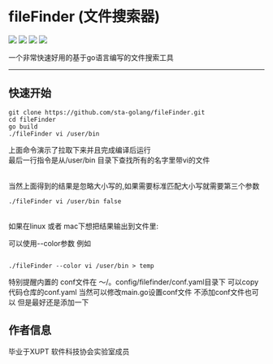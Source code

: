 # fileFinder (文件搜索器)
![](https://img.shields.io/badge/author-TheSevenSky-blue) ![](https://img.shields.io/badge/build-passing-yellow) ![](https://img.shields.io/badge/Release-Development-red)
![](https://camo.githubusercontent.com/8ab5e05ff609c4a280640cef9c5beeb9bc1953881e9daba2d6235b5989381557/68747470733a2f2f676f646f632e6f72672f6769746875622e636f6d2f6a657373656475666669656c642f6c617a796769743f7374617475732e737667)

一个非常快速好用的基于go语言编写的文件搜索工具
<hr/>

## 快速开始

```git
git clone https://github.com/sta-golang/fileFinder.git
cd fileFinder
go build
./fileFinder vi /user/bin
```
上面命令演示了拉取下来并且完成编译后运行
<br/>
最后一行指令是从/user/bin 目录下查找所有的名字里带vi的文件

<br/>
当然上面得到的结果是忽略大小写的,如果需要标准匹配大小写就需要第三个参数
<br/>

```shell
./fileFinder vi /user/bin false
```
<br />
如果在linux 或者 mac下想把结果输出到文件里:

可以使用--color参数 例如

```shell

./fileFinder --color vi /user/bin > temp
```
特别提醒内置的 conf文件在 ～/。config/filefinder/conf.yaml目录下 可以copy代码仓库的conf.yaml
当然可以修改main.go设置conf文件 不添加conf文件也可以 但是最好还是添加一下

## 作者信息
毕业于XUPT 软件科技协会实验室成员


